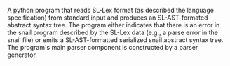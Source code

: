 A python program that reads SL-Lex format (as described the language specification) from standard input and produces an SL-AST-formated abstract syntax tree.
The program either indicates that there is an error in the snail program described by the SL-Lex data (e.g., a parse error in the snail file) or emits a SL-AST-formatted serialized snail abstract syntax tree. The program's main parser component is constructed by a parser generator. 

